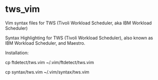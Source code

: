 # tws_vim
Vim syntax files for TWS (Tivoli Workload Scheduler, aka IBM Workload Scheduler)

Syntax Highlighting for TWS (Tivoli Workload Scheduler), also known as IBM Workload Scheduler, and Maestro.

Installation:

cp  ftdetect/tws.vim  ~/.vim/ftdetect/tws.vim

cp  syntax/tws.vim  ~/.vim/syntax/tws.vim
